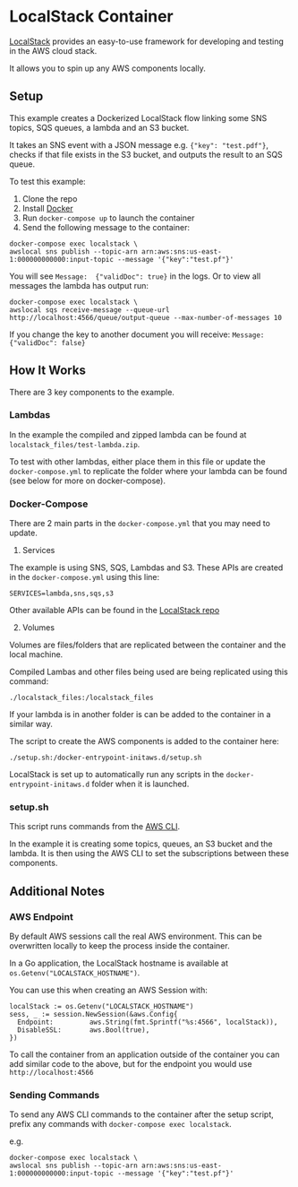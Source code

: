 # LocalStack Container

[LocalStack](https://github.com/localstack/localstack) provides an easy-to-use framework for developing and testing in the AWS cloud stack.

It allows you to spin up any AWS components locally.

## Setup

This example creates a Dockerized LocalStack flow linking some SNS topics, SQS queues, a lambda and an S3 bucket.

It takes an SNS event with a JSON message e.g. `{"key": "test.pdf"}`, checks if that file exists in the S3 bucket, and outputs the result to an SQS queue.

To test this example:

1. Clone the repo
2. Install [Docker](https://www.docker.com/)
3. Run `docker-compose up` to launch the container
4. Send the following message to the container:

```
docker-compose exec localstack \
awslocal sns publish --topic-arn arn:aws:sns:us-east-1:000000000000:input-topic --message '{"key":"test.pf"}'
```

You will see `Message:  {"validDoc": true}` in the logs. Or to view all messages the lambda has output run:

```
docker-compose exec localstack \
awslocal sqs receive-message --queue-url http://localhost:4566/queue/output-queue --max-number-of-messages 10
```

If you change the key to another document you will receive: `Message:  {"validDoc": false}`

## How It Works

There are 3 key components to the example.

### Lambdas

In the example the compiled and zipped lambda can be found at `localstack_files/test-lambda.zip`.

To test with other lambdas, either place them in this file or update the `docker-compose.yml` to replicate the folder where your lambda can be found (see below for more on docker-compose).

### Docker-Compose

There are 2 main parts in the `docker-compose.yml` that you may need to update.

1. Services

The example is using SNS, SQS, Lambdas and S3. These APIs are created in the `docker-compose.yml` using this line:

```
SERVICES=lambda,sns,sqs,s3
```

Other available APIs can be found in the [LocalStack repo](https://github.com/localstack/localstack)

2. Volumes

Volumes are files/folders that are replicated between the container and the local machine.

Compiled Lambas and other files being used are being replicated using this command:

```
./localstack_files:/localstack_files
```

If your lambda is in another folder is can be added to the container in a similar way.

The script to create the AWS components is added to the container here:

```
./setup.sh:/docker-entrypoint-initaws.d/setup.sh
```

LocalStack is set up to automatically run any scripts in the `docker-entrypoint-initaws.d` folder when it is launched.

### setup.sh

This script runs commands from the [AWS CLI](https://aws.amazon.com/cli/).

In the example it is creating some topics, queues, an S3 bucket and the lambda. It is then using the AWS CLI to set the subscriptions between these components.

## Additional Notes

### AWS Endpoint

By default AWS sessions call the real AWS environment. This can be overwritten locally to keep the process inside the container.

In a Go application, the LocalStack hostname is available at `os.Getenv("LOCALSTACK_HOSTNAME")`.

You can use this when creating an AWS Session with:

```
localStack := os.Getenv("LOCALSTACK_HOSTNAME")
sess, _ := session.NewSession(&aws.Config{
  Endpoint:         aws.String(fmt.Sprintf("%s:4566", localStack)),
  DisableSSL:       aws.Bool(true),
})
```

To call the container from an application outside of the container you can add similar code to the above, but for the endpoint you would use `http://localhost:4566`

### Sending Commands

To send any AWS CLI commands to the container after the setup script, prefix any commands with `docker-compose exec localstack`.

e.g.
```
docker-compose exec localstack \
awslocal sns publish --topic-arn arn:aws:sns:us-east-1:000000000000:input-topic --message '{"key":"test.pf"}'
```
